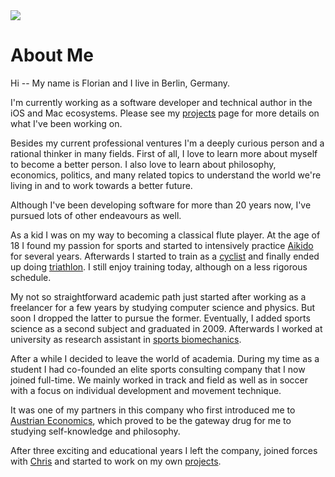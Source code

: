 <img src="/images/avatar-small.jpg" class="avatar">

# About Me

Hi -- My name is Florian and I live in Berlin, Germany.

I'm currently working as a software developer and technical author in the iOS and Mac ecosystems. Please see my [projects](/projects.html) page for more details on what I've been working on.

Besides my current professional ventures I'm a deeply curious person and a rational thinker in many fields. First of all, I love to learn more about myself to become a better person. I also love to learn about philosophy, economics, politics, and many related topics to understand the world we're living in and to work towards a better future.

Although I've been developing software for more than 20 years now, I've pursued lots of other endeavours as well.

As a kid I was on my way to becoming a classical flute player. At the age of 18 I found my passion for sports and started to intensively practice [Aikido](http://en.wikipedia.org/wiki/Aikido) for several years. Afterwards I started to train as a [cyclist](http://en.wikipedia.org/wiki/Road_bicycle_racing) and finally ended up doing [triathlon](http://en.wikipedia.org/wiki/Triathlon). I still enjoy training today, although on a less rigorous schedule.

My not so straightforward academic path just started after working as a freelancer for a few years by studying computer science and physics. But soon I dropped the latter to pursue the former. Eventually, I added sports science as a second subject and graduated in 2009. Afterwards I worked at university as research assistant in [sports biomechanics](http://en.wikipedia.org/wiki/Sports_biomechanics).

After a while I decided to leave the world of academia. During my time as a student I had co-founded an elite sports consulting company that I now joined full-time. We mainly worked in track and field as well as in soccer with a focus on individual development and movement technique.

It was one of my partners in this company who first introduced me to [Austrian Economics](http://en.wikipedia.org/wiki/Austrian_School), which proved to be the gateway drug for me to studying self-knowledge and philosophy.

After three exciting and educational years I left the company, joined forces with [Chris](https://twitter.com/chriseidhof) and started to work on my own [projects](/projects.html).